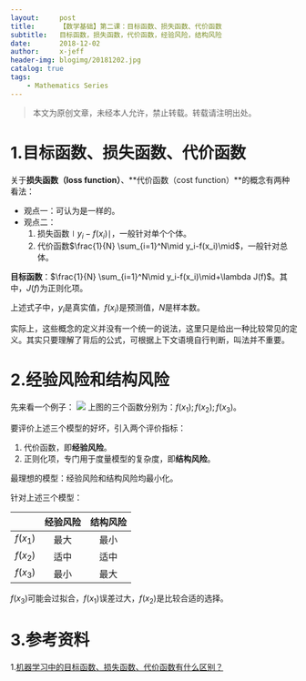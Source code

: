 ```yaml
---
layout:     post
title:      【数学基础】第二课：目标函数、损失函数、代价函数
subtitle:   目标函数，损失函数，代价函数，经验风险，结构风险
date:       2018-12-02
author:     x-jeff
header-img: blogimg/20181202.jpg
catalog: true
tags:
    - Mathematics Series
---  
```

>本文为原创文章，未经本人允许，禁止转载。转载请注明出处。

# 1.目标函数、损失函数、代价函数
关于**损失函数（loss function）**、**代价函数（cost function）**的概念有两种看法：

* 观点一：可认为是一样的。
* 观点二：
	1. 损失函数$\mid y_i-f(x_i)\mid$，一般针对单个个体。
	2. 代价函数$\frac{1}{N} \sum_{i=1}^N\mid y_i-f(x_i)\mid$，一般针对总体。
	
**目标函数**：$\frac{1}{N} \sum_{i=1}^N\mid y_i-f(x_i)\mid+\lambda J(f)$。其中，$J(f)$为正则化项。

上述式子中，$y_i$是真实值，$f(x_i)$是预测值，$N$是样本数。

实际上，这些概念的定义并没有一个统一的说法，这里只是给出一种比较常见的定义。其实只要理解了背后的公式，可根据上下文语境自行判断，叫法并不重要。

# 2.经验风险和结构风险
先来看一个例子：
![](https://ws4.sinaimg.cn/large/006tNc79ly1g2qss4gc3vj31i80fi75w.jpg)
上图的三个函数分别为：$f(x_1);f(x_2);f(x_3)$。

要评价上述三个模型的好坏，引入两个评价指标：

1. 代价函数，即**经验风险**。
2. 正则化项，专门用于度量模型的复杂度，即**结构风险**。

最理想的模型：经验风险和结构风险均最小化。

针对上述三个模型：

||经验风险|结构风险|
|:---:|:---:|:---:|
|$f(x_1)$|最大|最小|
|$f(x_2)$|适中|适中|
|$f(x_3)$|最小|最大|

$f(x_3)$可能会过拟合，$f(x_1)$误差过大，$f(x_2)$是比较合适的选择。


# 3.参考资料
1.[机器学习中的目标函数、损失函数、代价函数有什么区别？](https://www.zhihu.com/question/52398145/answer/209358209)